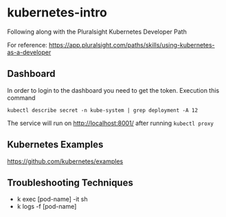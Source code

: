 # kubernetes-intro
Following along with the Pluralsight Kubernetes Developer Path

For reference: https://app.pluralsight.com/paths/skills/using-kubernetes-as-a-developer

## Dashboard

In order to login to the dashboard you need to get the token. Execution this command

`kubectl describe secret -n kube-system | grep deployment -A 12`

The service will run on <http://localhost:8001/> after running `kubectl proxy`

## Kubernetes Examples

<https://github.com/kubernetes/examples>

## Troubleshooting Techniques

* k exec [pod-name] -it sh
* k logs -f [pod-name]
